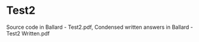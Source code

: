 # Test2

Source code in Ballard - Test2.pdf,
Condensed written answers in Ballard - Test2 Written.pdf
